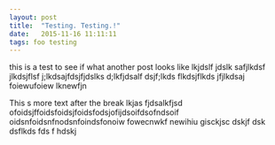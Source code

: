 ```yaml
---
layout: post
title:  "Testing. Testing.!"
date:   2015-11-16 11:11:11
tags: foo testing
---
```

this is a test to see if what another post looks like lkjdslf jdslk safjlkdsf jlkdsjflsf j;lkdsajfdsjfjdslks d;lkfjdsalf dsjf;lkds flkdsjflkds jfjlkdsaj foiewufoiew lknewfjn 

<!--more-->

This s more text after the break lkjas fjdsalkfjsd ofoidsjffoidsfoidsjfoidsfodsjofijdsoifdsofndsoif oidsnfoidsnfnodsnfoindsfonoiw fowecnwkf newihiu gisckjsc dskjf dsk dsflkds fds f hdskj